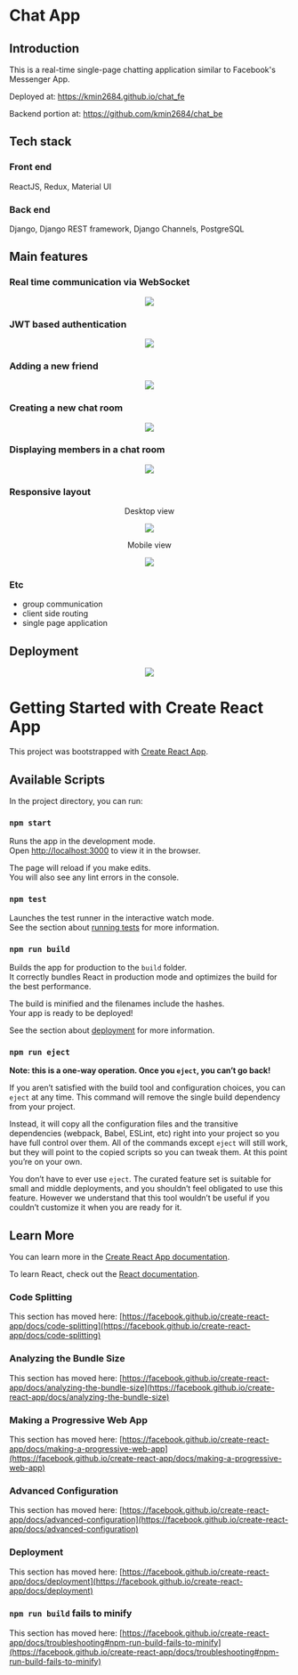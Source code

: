 # Chat App

## Introduction

This is a real-time single-page chatting application similar to Facebook's Messenger App.

Deployed at: https://kmin2684.github.io/chat_fe

Backend portion at: https://github.com/kmin2684/chat_be

## Tech stack

### Front end

ReactJS, Redux, Material UI

### Back end

Django, Django REST framework, Django Channels, PostgreSQL

## Main features

### Real time communication via WebSocket

<p align='center'>
  <img src="https://i.ibb.co/LnFz54V/regular-chat-cropped-2.gif"/>
</p>

### JWT based authentication

<p align='center'>
  <img src="https://i.ibb.co/FXmTjB9/login2-cropped.gif"/>
</p>

### Adding a new friend

<p align='center'>
	 <img src="https://i.ibb.co/ZLd3NhX/add-a-new-friend-cropped.gif"/>
</p>

### Creating a new chat room

<p align='center'>
	 <img src="https://i.ibb.co/RTswzBx/add-a-new-chat-cropped.gif"/>
</p>

### Displaying members in a chat room

<p align='center'>
	 <img src="https://i.ibb.co/pbV1ZWQ/view-members.jpg"/>
</p>

### Responsive layout

<p align='center'>
	Desktop view
</p>
<p align='center'>
  <img src="https://i.ibb.co/M7fq0fW/Desktop-mode.png"/>
</p>

<p align='center'>
Mobile view
</p>
<p align='center'>
  <img src="https://i.ibb.co/FHTcySt/Mobile-mode.png"/>
</p>

### Etc

- group communication
- client side routing
- single page application

## Deployment

<p align='center'>
  <img src="https://i.ibb.co/Rbhp6h8/deployment-summary.png"/>
</p>

# Getting Started with Create React App

This project was bootstrapped with [Create React App](https://github.com/facebook/create-react-app).

## Available Scripts

In the project directory, you can run:

### `npm start`

Runs the app in the development mode.\
Open [http://localhost:3000](http://localhost:3000) to view it in the browser.

The page will reload if you make edits.\
You will also see any lint errors in the console.

### `npm test`

Launches the test runner in the interactive watch mode.\
See the section about [running tests](https://facebook.github.io/create-react-app/docs/running-tests) for more information.

### `npm run build`

Builds the app for production to the `build` folder.\
It correctly bundles React in production mode and optimizes the build for the best performance.

The build is minified and the filenames include the hashes.\
Your app is ready to be deployed!

See the section about [deployment](https://facebook.github.io/create-react-app/docs/deployment) for more information.

### `npm run eject`

**Note: this is a one-way operation. Once you `eject`, you can’t go back!**

If you aren’t satisfied with the build tool and configuration choices, you can `eject` at any time. This command will remove the single build dependency from your project.

Instead, it will copy all the configuration files and the transitive dependencies (webpack, Babel, ESLint, etc) right into your project so you have full control over them. All of the commands except `eject` will still work, but they will point to the copied scripts so you can tweak them. At this point you’re on your own.

You don’t have to ever use `eject`. The curated feature set is suitable for small and middle deployments, and you shouldn’t feel obligated to use this feature. However we understand that this tool wouldn’t be useful if you couldn’t customize it when you are ready for it.

## Learn More

You can learn more in the [Create React App documentation](https://facebook.github.io/create-react-app/docs/getting-started).

To learn React, check out the [React documentation](https://reactjs.org/).

### Code Splitting

This section has moved here: [https://facebook.github.io/create-react-app/docs/code-splitting](https://facebook.github.io/create-react-app/docs/code-splitting)

### Analyzing the Bundle Size

This section has moved here: [https://facebook.github.io/create-react-app/docs/analyzing-the-bundle-size](https://facebook.github.io/create-react-app/docs/analyzing-the-bundle-size)

### Making a Progressive Web App

This section has moved here: [https://facebook.github.io/create-react-app/docs/making-a-progressive-web-app](https://facebook.github.io/create-react-app/docs/making-a-progressive-web-app)

### Advanced Configuration

This section has moved here: [https://facebook.github.io/create-react-app/docs/advanced-configuration](https://facebook.github.io/create-react-app/docs/advanced-configuration)

### Deployment

This section has moved here: [https://facebook.github.io/create-react-app/docs/deployment](https://facebook.github.io/create-react-app/docs/deployment)

### `npm run build` fails to minify

This section has moved here: [https://facebook.github.io/create-react-app/docs/troubleshooting#npm-run-build-fails-to-minify](https://facebook.github.io/create-react-app/docs/troubleshooting#npm-run-build-fails-to-minify)

